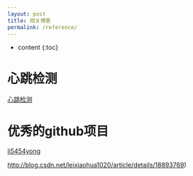 ```yaml
---
layout: post
title: 相关博客
permalink: /reference/
---
```


* content
{:toc}


心跳检测
=====================
[心跳检测](https://gitee.com/mkk/HeartBeat/)

优秀的github项目
=====================
[li5454yong](https://github.com/li5454yong/)

http://blog.csdn.net/leixiaohua1020/article/details/18893769)
